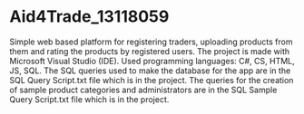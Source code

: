 # Aid4Trade_13118059
Simple web based platform for registering traders, uploading products from them and rating the products by registered users.
The project is made with Microsoft Visual Studio (IDE). Used programming languages: C#, CS, HTML, JS, SQL.
The SQL queries used to make the database for the app are in the SQL Query Script.txt file which is in the project.
The queries for the creation of sample product categories and administrators are in the SQL Sample Query Script.txt file which is in the project. 

